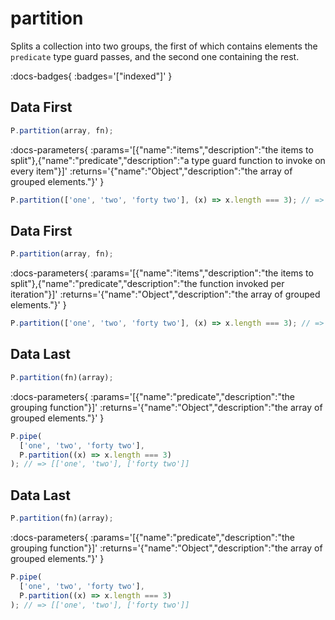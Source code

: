 # partition

Splits a collection into two groups, the first of which contains elements the `predicate` type guard passes, and the second one containing the rest.

:docs-badges{ :badges='["indexed"]' }


## Data First

```js [light]
P.partition(array, fn);
```

:docs-parameters{ :params='[{"name":"items","description":"the items to split"},{"name":"predicate","description":"a type guard function to invoke on every item"}]' :returns='{"name":"Object","description":"the array of grouped elements."}' }

```js
P.partition(['one', 'two', 'forty two'], (x) => x.length === 3); // => [['one', 'two'], ['forty two']]
```

## Data First

```js [light]
P.partition(array, fn);
```

:docs-parameters{ :params='[{"name":"items","description":"the items to split"},{"name":"predicate","description":"the function invoked per iteration"}]' :returns='{"name":"Object","description":"the array of grouped elements."}' }

```js
P.partition(['one', 'two', 'forty two'], (x) => x.length === 3); // => [['one', 'two'], ['forty two']]
```

## Data Last

```js [light]
P.partition(fn)(array);
```

:docs-parameters{ :params='[{"name":"predicate","description":"the grouping function"}]' :returns='{"name":"Object","description":"the array of grouped elements."}' }

```js
P.pipe(
  ['one', 'two', 'forty two'],
  P.partition((x) => x.length === 3)
); // => [['one', 'two'], ['forty two']]
```

## Data Last

```js [light]
P.partition(fn)(array);
```

:docs-parameters{ :params='[{"name":"predicate","description":"the grouping function"}]' :returns='{"name":"Object","description":"the array of grouped elements."}' }

```js
P.pipe(
  ['one', 'two', 'forty two'],
  P.partition((x) => x.length === 3)
); // => [['one', 'two'], ['forty two']]
```